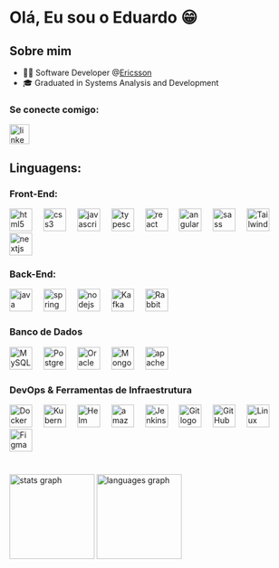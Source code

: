 <h1 align="left">Olá, Eu sou o Eduardo 😁</h1>

## Sobre mim
- 👨‍💻 Software Developer @[Ericsson](https://www.ericsson.com/en)
- 🎓 Graduated in Systems Analysis and Development
###

<h3 align="left">Se conecte comigo:</h3>
<div align="left">
  <a href="https://www.linkedin.com/in/eduardo-danttas/" target="_blank">
    <img src="https://img.shields.io/static/v1?message=LinkedIn&logo=linkedin&label=&color=0077B5&logoColor=white&labelColor=&style=for-the-badge" height="35" alt="linkedin logo"  />
  </a>
</div>

###

<h2 align="left">Linguagens:</h2>

<h3 align="left">Front-End:</h3>
<div align="left">
  <img src="https://cdn.jsdelivr.net/gh/devicons/devicon/icons/html5/html5-original.svg" height="40" alt="html5 logo"  />
  <img width="12" />
  <img src="https://cdn.jsdelivr.net/gh/devicons/devicon/icons/css3/css3-original.svg" height="40" alt="css3 logo"  />
  <img width="12" />
  <img src="https://cdn.jsdelivr.net/gh/devicons/devicon/icons/javascript/javascript-original.svg" height="40" alt="javascript logo"  />
  <img width="12" />
  <img src="https://cdn.jsdelivr.net/gh/devicons/devicon/icons/typescript/typescript-original.svg" height="40" alt="typescript logo"  />
  <img width="12" />
  <img src="https://cdn.jsdelivr.net/gh/devicons/devicon/icons/react/react-original.svg" height="40" alt="react logo"  />
  <img width="12" />
  <img src="https://cdn.jsdelivr.net/gh/devicons/devicon/icons/angularjs/angularjs-original.svg" height="40" alt="angularjs logo"  />
  <img width="12" />
  <img src="https://cdn.jsdelivr.net/gh/devicons/devicon/icons/sass/sass-original.svg" height="40" alt="sass logo"  />
  <img width="12" />
  <img src="https://cdn.jsdelivr.net/gh/devicons/devicon/icons/tailwindcss/tailwindcss-original.svg" height="40" alt="Tailwind CSS logo" /> 
  <img width="12" />
  <img src="https://cdn.jsdelivr.net/gh/devicons/devicon/icons/nextjs/nextjs-original.svg" height="40" alt="nextjs logo"  />
</div>

###

<h3 align="left">Back-End:</h3>
<div align="left">
  <img src="https://cdn.jsdelivr.net/gh/devicons/devicon/icons/java/java-original.svg" height="40" alt="java logo"  />
  <img width="12" />
  <img src="https://cdn.jsdelivr.net/gh/devicons/devicon/icons/spring/spring-original.svg" height="40" alt="spring logo"  />
  <img width="12" />
  <img src="https://cdn.jsdelivr.net/gh/devicons/devicon/icons/nodejs/nodejs-original.svg" height="40" alt="nodejs logo"  />
  <img width="12" /> 
  <img src="https://cdn.jsdelivr.net/gh/devicons/devicon/icons/apachekafka/apachekafka-original.svg" height="40" alt="Kafka logo" /> 
  <img width="12" /> 
  <img src="https://cdn.jsdelivr.net/gh/devicons/devicon/icons/rabbitmq/rabbitmq-original.svg" height="40" alt="RabbitMQ logo" /> 
</div>

###

<h3 align="left">Banco de Dados</h3> 
<div align="left"> 
  <img src="https://cdn.jsdelivr.net/gh/devicons/devicon/icons/mysql/mysql-original.svg" height="40" alt="MySQL logo" /> 
  <img width="12" /> 
  <img src="https://cdn.jsdelivr.net/gh/devicons/devicon/icons/postgresql/postgresql-original.svg" height="40" alt="PostgreSQL logo" /> 
  <img width="12" /> 
  <img src="https://cdn.jsdelivr.net/gh/devicons/devicon/icons/oracle/oracle-original.svg" height="40" alt="Oracle logo" /> 
  <img width="12" /> 
  <img src="https://cdn.jsdelivr.net/gh/devicons/devicon/icons/mongodb/mongodb-original.svg" height="40" alt="MongoDB logo" /> 
  <img width="12" /> 
  <img src="https://cdn.simpleicons.org/apachecassandra/1287B1" height="40" alt="apachecassandra logo"  />
</div>

###

<h3 align="left">DevOps & Ferramentas de Infraestrutura</h3>
<div align="left"> 
  <img src="https://cdn.jsdelivr.net/gh/devicons/devicon/icons/docker/docker-original.svg" height="40" alt="Docker logo" /> 
  <img width="12" /> <img src="https://cdn.jsdelivr.net/gh/devicons/devicon/icons/kubernetes/kubernetes-plain.svg" height="40" alt="Kubernetes logo" />
  <img width="12" /> <img src="https://cdn.jsdelivr.net/gh/devicons/devicon/icons/helm/helm-original.svg" height="40" alt="Helm logo" />
  <img width="12" /> <img src="https://cdn.jsdelivr.net/gh/devicons/devicon/icons/amazonwebservices/amazonwebservices-original-wordmark.svg" height="40" alt="amazonwebservices logo"  />
  <img width="12" /> <img src="https://cdn.jsdelivr.net/gh/devicons/devicon/icons/jenkins/jenkins-original.svg" height="40" alt="Jenkins logo" /> 
  <img width="12" /> <img src="https://cdn.jsdelivr.net/gh/devicons/devicon/icons/git/git-original.svg" height="40" alt="Git logo" /> 
  <img width="12" /> <img src="https://cdn.jsdelivr.net/gh/devicons/devicon/icons/github/github-original.svg" height="40" alt="GitHub logo" /> 
  <img width="12" /> <img src="https://cdn.jsdelivr.net/gh/devicons/devicon/icons/linux/linux-original.svg" height="40" alt="Linux logo" /> 
  <img width="12" /> <img src="https://cdn.jsdelivr.net/gh/devicons/devicon/icons/figma/figma-original.svg" height="40" alt="Figma logo" /> 
</div>

###

<br clear="both">

<div align="left">
  <img src="https://github-readme-stats.vercel.app/api?username=edudanntas&hide_title=false&hide_rank=false&show_icons=true&include_all_commits=true&count_private=true&disable_animations=false&theme=dracula&locale=en&hide_border=false&order=1" height="150" alt="stats graph"  />
  <img src="https://github-readme-stats.vercel.app/api/top-langs?username=edudanntas&locale=en&hide_title=false&layout=compact&card_width=320&langs_count=5&theme=dracula&hide_border=false&order=2" height="150" alt="languages graph"  />
</div>

###
